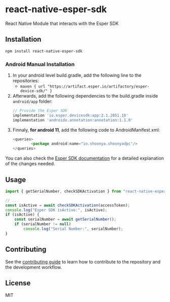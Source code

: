 # react-native-esper-sdk

React Native Module that interacts with the Esper SDK

## Installation

```sh
npm install react-native-esper-sdk
```

### Android Manual Installation
1. In your android level build.gradle, add the following line to the repositories:
    - `maven { url "https://artifact.esper.io/artifactory/esper-device-sdk/" }`
2. Afterwards, add the following dependencies to the build.gradle inside `android/app` folder:
    ``` js
    // Provide the Esper SDK
    implementation 'io.esper.devicesdk:app:2.1.2851.18'
    implementation 'androidx.annotation:annotation:1.1.0'
    ``` 
3. Finnaly, **for android 11**, add the following code to AndroidManifest.xml:
    ``` js
    <queries>
            <package android:name="io.shoonya.shoonyadpc"/>
    </queries>
    ```

You can also check the [Esper SDK documentation](https://docs.esper.io/home/devicesdk.html#enabling-the-esper-sdk-in-your-application)
for a detailed explanation of the changes needed.

## Usage

```js
import { getSerialNumber, checkSDKActivation } from "react-native-esper-sdk";

// ...
const isActive = await checkSDKActivation(accessToken);
console.log("Esper SDK isActive:", isActive);
if (isActive) {
    const serialNumber = await getSerialNumber();
    if (serialNumber != null)
        console.log("Serial Number:", serialNumber);
}
```

## Contributing

See the [contributing guide](CONTRIBUTING.md) to learn how to contribute to the repository and the development workflow.

## License

MIT
